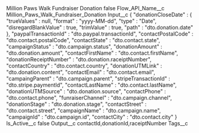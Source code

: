 <?xml version="1.0" encoding="UTF-8"?>
<CustomMetadata xmlns="http://soap.sforce.com/2006/04/metadata" xmlns:xsi="http://www.w3.org/2001/XMLSchema-instance" xmlns:xsd="http://www.w3.org/2001/XMLSchema">
    <label>Million Paws Walk Fundraiser Donation</label>
    <protected>false</protected>
    <values>
        <field>Flow_API_Name__c</field>
        <value xsi:type="xsd:string">Million_Paws_Walk_Fundraiser_Donation</value>
    </values>
    <values>
        <field>Input__c</field>
        <value xsi:type="xsd:string">{
  &quot;donationCloseDate&quot; : {
    &quot;trueValues&quot; : null,
    &quot;format&quot; : &quot;yyyy-MM-dd&quot;,
    &quot;type&quot; : &quot;Date&quot;,
    &quot;disregardBlankValue&quot; : true,
    &quot;trimValue&quot; : true,
    &quot;path&quot; : &quot;dto.donation.date&quot;
  },
  &quot;paypalTransactionId&quot; : &quot;dto.paypal.transactionId&quot;,
  &quot;contactPostalCode&quot; : &quot;dto.contact.postalCode&quot;,
  &quot;contactState&quot; : &quot;dto.contact.state&quot;,
  &quot;campaignStatus&quot; : &quot;dto.campaign.status&quot;,
  &quot;donationAmount&quot; : &quot;dto.donation.amount&quot;,
  &quot;contactFirstName&quot; : &quot;dto.contact.firstName&quot;,
  &quot;donationReceiptNumber&quot; : &quot;dto.donation.raceiptNumber&quot;,
  &quot;contactCountry&quot; : &quot;dto.contact.country&quot;,
  &quot;donationUTMLink&quot; : &quot;dto.donation.content&quot;,
  &quot;contactEmail&quot; : &quot;dto.contact.email&quot;,
  &quot;campaingParent&quot; : &quot;dto.campaign.parent&quot;,
  &quot;stripeTransactionId&quot; : &quot;dto.stripe.paymentId&quot;,
  &quot;contactLastName&quot; : &quot;dto.contact.lastName&quot;,
  &quot;donationUTMSource&quot; : &quot;dto.donation.source&quot;,
  &quot;contactPhone&quot; : &quot;dto.contact.phone&quot;,
  &quot;funraiserChannel&quot; : &quot;dto.campaign.channel&quot;,
  &quot;donationStage&quot; : &quot;dto.donation.stage&quot;,
  &quot;contactStreet&quot; : &quot;dto.contact.street&quot;,
  &quot;campaignName&quot; : &quot;dto.campaign.name&quot;,
  &quot;campaignId&quot; : &quot;dto.campaign.id&quot;,
  &quot;contactCity&quot; : &quot;dto.contact.city&quot;
}</value>
    </values>
    <values>
        <field>Is_Active__c</field>
        <value xsi:type="xsd:boolean">false</value>
    </values>
    <values>
        <field>Output__c</field>
        <value xsi:type="xsd:string">contactId,donationId,raceiptNumber</value>
    </values>
    <values>
        <field>Tags__c</field>
        <value xsi:nil="true"/>
    </values>
</CustomMetadata>
